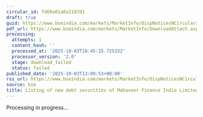```yaml
---
circular_id: fd60a01a0a1107d1
draft: true
guid: https://www.bseindia.com/markets/MarketInfo/DispNoticesNCirculars.aspx?Noticeid={016C1A23-EA63-4766-984B-91C8CDA9FA78}&noticeno=20251003-47&dt=10/03/2025&icount=47&totcount=73&flag=0
pdf_url: https://www.bseindia.com/markets/MarketInfo/DownloadAttach.aspx?id=20251003-47&attachedId=
processing:
  attempts: 1
  content_hash: ''
  processed_at: '2025-10-03T18:45:15.725332'
  processor_version: '2.0'
  stage: download_failed
  status: failed
published_date: '2025-10-03T13:09:53+00:00'
rss_url: https://www.bseindia.com/markets/MarketInfo/DispNoticesNCirculars.aspx?Noticeid={016C1A23-EA63-4766-984B-91C8CDA9FA78}&noticeno=20251003-47&dt=10/03/2025&icount=47&totcount=73&flag=0
source: bse
title: Listing of new debt securities of Mahaveer Finance India Limited
---
```


Processing in progress...